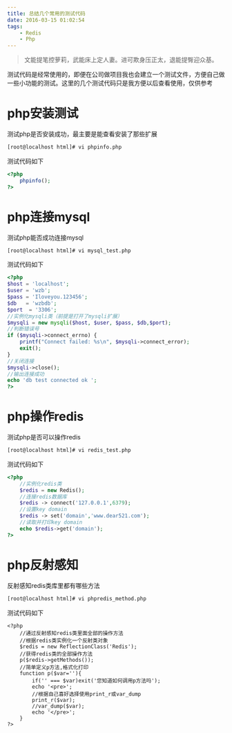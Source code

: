 ```yaml
---
title: 总结几个常用的测试代码
date: 2016-03-15 01:02:54
tags:
    - Redis
    - Php
---
```


> 文能提笔控萝莉，武能床上定人妻。进可欺身压正太，退能提臀迎众基。

测试代码是经常使用的，即便在公司做项目我也会建立一个测试文件，方便自己做一些小功能的测试。这里的几个测试代码只是我方便以后查看使用，仅供参考

<!-- more -->

# php安装测试

测试php是否安装成功，最主要是能查看安装了那些扩展
``` bash
[root@localhost html]# vi phpinfo.php 
```
测试代码如下
``` php
<?php
    phpinfo();
?>
```

# php连接mysql
测试php能否成功连接mysql
``` bash
[root@localhost html]# vi mysql_test.php 
```
测试代码如下
``` php
<?php
$host = 'localhost';
$user = 'wzb';
$pass = 'Iloveyou.123456';
$db   = 'wzbdb';
$port  = '3306';
//实例化mysqli类（前提是打开了mysqli扩展）
$mysqli = new mysqli($host, $user, $pass, $db,$port);
//判断错误号
if ($mysqli->connect_errno) {
    printf("Connect failed: %s\n", $mysqli->connect_error);
    exit();
}
//关闭连接
$mysqli->close();
//输出连接成功
echo 'db test connected ok ';
?>
```
# php操作redis
测试php是否可以操作redis
``` bash
[root@localhost html]# vi redis_test.php 
```
测试代码如下
``` php
<?php
    //实例化redis类
    $redis = new Redis();
    //连接redis数据库
    $redis -> connect('127.0.0.1',6379);
    //设置key domain
    $redis -> set('domain','www.dear521.com');
    //读取并打印key domain
    echo $redis->get('domain');
?>
```
# php反射感知
反射感知redis类库里都有哪些方法
``` bash
[root@localhost html]# vi phpredis_method.php 
```
测试代码如下
```
<?php
    //通过反射感知redis类里面全部的操作方法
    //根据redis类实例化一个反射类对象
    $redis = new ReflectionClass('Redis');
    //获得redis类的全部操作方法
    p($redis->getMethods());
    //简单定义p方法,格式化打印
    function p($var=''){
        if('' === $var)exit('您知道如何调用p方法吗');
        echo '<pre>';
        //根据自己喜好选择使用print_r或var_dump
        print_r($var);
        //var_dump($var);
        echo '</pre>';
    }
?>
```